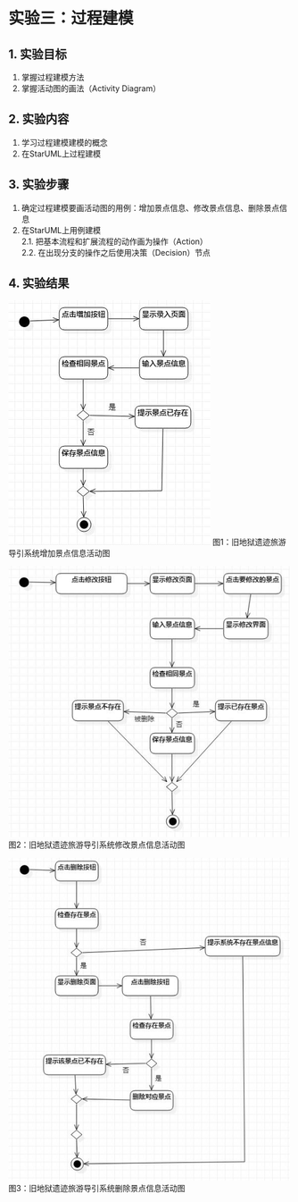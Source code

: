 # 实验三：过程建模

## 1. 实验目标

1. 掌握过程建模方法
2. 掌握活动图的画法（Activity Diagram）

## 2. 实验内容

1. 学习过程建模建模的概念
2. 在StarUML上过程建模

## 3. 实验步骤

1. 确定过程建模要画活动图的用例：增加景点信息、修改景点信息、删除景点信息
2. 在StarUML上用例建模  
    2.1. 把基本流程和扩展流程的动作画为操作（Action）  
    2.2. 在出现分支的操作之后使用决策（Decision）节点
    
## 4. 实验结果

![增加景点信息活动图](./Lab3_ActivitiesDiagram_Add.jpg) 
图1：旧地狱遗迹旅游导引系统增加景点信息活动图  

![修改景点信息活动图](./Lab3_ActivitiesDiagram_Edit.jpg) 
图2：旧地狱遗迹旅游导引系统修改景点信息活动图  

![删除景点信息活动图](./Lab3_ActivitiesDiagram_Delete.jpg) 
图3：旧地狱遗迹旅游导引系统删除景点信息活动图  
